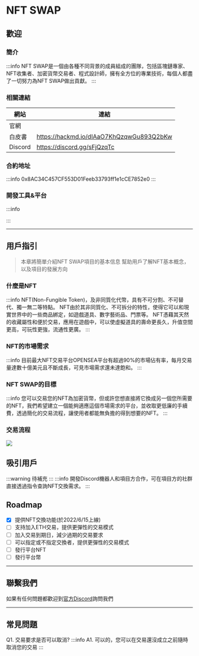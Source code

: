 # NFT SWAP
## 歡迎
### 簡介
:::info
NFT SWAP是一個由各種不同背景的成員組成的團隊，包括區塊鏈專家、NFT收集者、加密貨幣交易者、程式設計師，擁有全方位的專業技術，每個人都盡了一切努力為NFT SWAP做出貢獻。
:::


### 相關連結

| 網站 | 連結 | 
| -------- | -------- | 
|官網 | |
| 白皮書 |https://hackmd.io/dIAaO7KhQzqwGu893Q2bKw | 
|Discord |https://discord.gg/sFjQzqTc |


### 合約地址
:::info 
0x8AC34C457CF553D01Feeb33793ff1e1cCE7852e0
:::

### 開發工具&平台
:::info

:::


---
## 用戶指引

> 本章將簡單介紹NFT SWAP項目的基本信息
> 幫助用戶了解NFT基本概念，以及項目的發展方向

### 什麼是NFT
:::info
NFT(Non-Fungible Token)，及非同質化代幣，具有不可分割、不可替代、獨一無二等特點。
NFT由於其非同質化、不可拆分的特性，使得它可以和現實世界中的一些商品綁定，如遊戲道具、數字藝術品、門票等。
NFT憑藉其天然的收藏屬性和便於交易，應用在遊戲中，可以使虛擬道具的壽命更長久，升值空間更高，可玩性更強，流通性更廣。
:::
### NFT的市場需求
:::info
目前最大NFT交易平台OPENSEA平台有超過90%的市場佔有率，每月交易量達數十億美元且不斷成長，可見市場需求還未達飽和。
:::
### NFT SWAP的目標
:::info
您可以交易您的NFT為加密貨幣，但或許您想直接將它換成另一個您所需要的NFT，我們希望建立一個能夠適應這個市場需求的平台，並收取更低廉的手續費，透過簡化的交易流程，讓使用者都能無負擔的得到想要的NFT。
:::

### 交易流程
![](https://i.imgur.com/rt9dMrB.png)

<!-- ### NFTSWAP 平台示意圖
:::warning 
新增系統示意圖
:::
 -->

<!-- ## 開始使用
:::warning 
使用過程的圖片介紹待補
::: -->

## 吸引用戶
:::warning
待補充
:::
:::info
開發Discord機器人和項目方合作，可在項目方的社群直接透過指令查詢NFT交換需求。
:::
## Roadmap

- [x] 提供NFT交換功能(於2022/6/15上線)
- [ ] 支持加入ETH交易，提供更彈性的交易模式
- [ ] 加入交易到期日，減少過期的交易要求
- [ ] 可以指定或不指定交換者，提供更彈性的交易模式
- [ ] 發行平台NFT
- [ ] 發行平台幣

---
## 聯繫我們
如果有任何問題都歡迎到[官方Discord](https://discord.gg/sFjQzqTc)詢問我們

---
## 常見問題
Q1. 交易要求是否可以取消?
:::info
A1. 可以的，您可以在交易還沒成立之前隨時取消您的交易
:::

